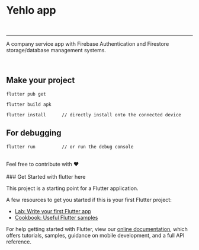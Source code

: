 # Yehlo app
<br>

----
A company service app with Firebase Authentication and Firestore storage/database management systems.

<br>

## Make your project
```
flutter pub get
```
```
flutter build apk
```
```
flutter install      // directly install onto the connected device
```
## For debugging
```
flutter run          // or run the debug console
```

<br>
Feel free to contribute with ❤️
<br>
<br>
### Get Started with flutter here

This project is a starting point for a Flutter application.

A few resources to get you started if this is your first Flutter project:

- [Lab: Write your first Flutter app](https://flutter.dev/docs/get-started/codelab)
- [Cookbook: Useful Flutter samples](https://flutter.dev/docs/cookbook)

For help getting started with Flutter, view our
[online documentation](https://flutter.dev/docs), which offers tutorials,
samples, guidance on mobile development, and a full API reference.
